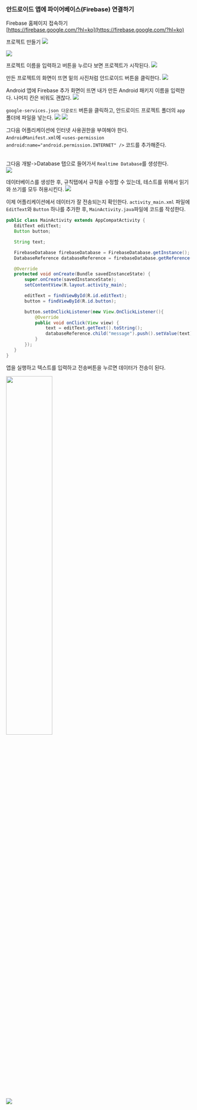 ### 안드로이드 앱에 파이어베이스(Firebase) 연결하기

Firebase 홈페이지 접속하기
<br>[https://firebase.google.com/?hl=ko](https://firebase.google.com/?hl=ko)

프로젝트 만들기
![](img/1_firebase/1.png)

![](img/1_firebase/2.png)

프로젝트 이름을 입력하고 버튼을 누르다 보면 프로젝트가 시작된다.
![](img/1_firebase/3.png)


만든 프로젝트의 화면이 뜨면 밑의 사진처럼 안드로이드 버튼을 클릭한다.
![](img/1_firebase/4.png)

Android 앱에 Firebase 추가 화면이 뜨면 내가 만든 Android 패키지 이름을 입력한다. 나머지 칸은 비워도 괜찮다.
![](img/1_firebase/5.png)

`google-services.json 다운로드` 버튼을 클릭하고, 안드로이드 프로젝트 폴더의 `app` 폴더에 파일을 넣는다.
![](img/1_firebase/6.png)
![](img/1_firebase/7.png)


그다음 어플리케이션에 인터넷 사용권한을 부여해야 한다.
<br>`AndroidManifest.xml`에 `<uses-permission android:name="android.permission.INTERNET" />` 코드를 추가해준다.
<br><br>

그다음 개발->Database 탭으로 들어가서 `Realtime Database`를 생성한다.  
![](img/1_firebase/8.png)


데이터베이스를 생성한 후, 규칙탭에서 규칙을 수정할 수 있는데, 테스트를 위해서 읽기와 쓰기를 모두 허용시킨다. 
![](img/1_firebase/9.png)


이제 어플리케이션에서 데이터가 잘 전송되는지 확인한다. `activity_main.xml` 파일에 `EditText`와 `Button` 하나를 추가한 후, `MainActivity.java`파일에 코드를 작성한다.

 ```java
public class MainActivity extends AppCompatActivity {
    EditText editText;
    Button button;

    String text;

    FirebaseDatabase firebaseDatabase = FirebaseDatabase.getInstance();
    DatabaseReference databaseReference = firebaseDatabase.getReference();

    @Override
    protected void onCreate(Bundle savedInstanceState) {
        super.onCreate(savedInstanceState);
        setContentView(R.layout.activity_main);

        editText = findViewById(R.id.editText);
        button = findViewById(R.id.button);

        button.setOnClickListener(new View.OnClickListener(){
            @Override
            public void onClick(View view) {
                text = editText.getText().toString();
                databaseReference.child("message").push().setValue(text); // EditText에 입력된 데이터 전송
            }
        });
    }
}
```

앱을 실행하고 텍스트를 입력하고 전송버튼을 누르면 데이터가 전송이 된다.

<img src="/img/firebase/10.png" height="50%" width="50%">

![](img/1_firebase/11.png)


